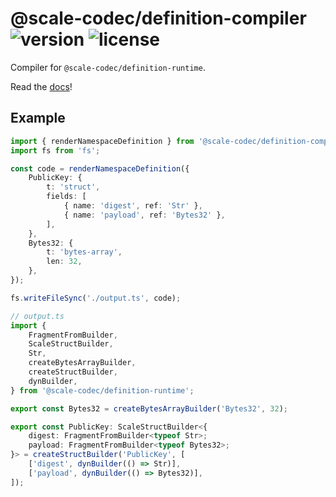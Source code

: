 # @scale-codec/definition-compiler ![version](https://img.shields.io/npm/v/@scale-codec/definition-compiler) ![license](https://img.shields.io/npm/l/@scale-codec/definition-compiler)

Compiler for `@scale-codec/definition-runtime`.

Read the [docs](https://soramitsu.github.io/scale-codec-js-library/guide/namespaces)!

## Example

```ts
import { renderNamespaceDefinition } from '@scale-codec/definition-compiler';
import fs from 'fs';

const code = renderNamespaceDefinition({
    PublicKey: {
        t: 'struct',
        fields: [
            { name: 'digest', ref: 'Str' },
            { name: 'payload', ref: 'Bytes32' },
        ],
    },
    Bytes32: {
        t: 'bytes-array',
        len: 32,
    },
});

fs.writeFileSync('./output.ts', code);
```

```ts
// output.ts
import {
    FragmentFromBuilder,
    ScaleStructBuilder,
    Str,
    createBytesArrayBuilder,
    createStructBuilder,
    dynBuilder,
} from '@scale-codec/definition-runtime';

export const Bytes32 = createBytesArrayBuilder('Bytes32', 32);

export const PublicKey: ScaleStructBuilder<{
    digest: FragmentFromBuilder<typeof Str>;
    payload: FragmentFromBuilder<typeof Bytes32>;
}> = createStructBuilder('PublicKey', [
    ['digest', dynBuilder(() => Str)],
    ['payload', dynBuilder(() => Bytes32)],
]);
```
